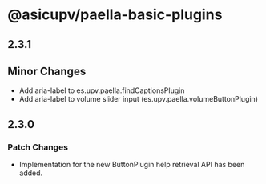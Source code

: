 # @asicupv/paella-basic-plugins

## 2.3.1

## Minor Changes

- Add aria-label to es.upv.paella.findCaptionsPlugin
- Add aria-label to volume slider input (es.upv.paella.volumeButtonPlugin)

## 2.3.0

### Patch Changes

- Implementation for the new ButtonPlugin help retrieval API has been added.

